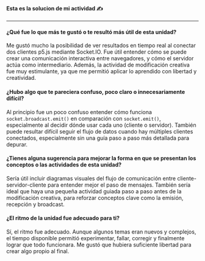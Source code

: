 
#### Esta es la solucion de mi actividad ✍️
---

#### **¿Qué fue lo que más te gustó o te resultó más útil de esta unidad?**
Me gustó mucho la posibilidad de ver resultados en tiempo real al conectar dos clientes p5.js mediante Socket.IO. Fue útil entender cómo se puede crear una comunicación interactiva entre navegadores, y cómo el servidor actúa como intermediario. Además, la actividad de modificación creativa fue muy estimulante, ya que me permitió aplicar lo aprendido con libertad y creatividad.

#### **¿Hubo algo que te pareciera confuso, poco claro o innecesariamente difícil?**
Al principio fue un poco confuso entender cómo funciona `socket.broadcast.emit()` en comparación con `socket.emit()`, especialmente al decidir dónde usar cada uno (cliente o servidor). También puede resultar difícil seguir el flujo de datos cuando hay múltiples clientes conectados, especialmente sin una guía paso a paso más detallada para depurar.

#### **¿Tienes alguna sugerencia para mejorar la forma en que se presentan los conceptos o las actividades de esta unidad?**
Sería útil incluir diagramas visuales del flujo de comunicación entre cliente-servidor-cliente para entender mejor el paso de mensajes. También sería ideal que haya una pequeña actividad guiada paso a paso antes de la modificación creativa, para reforzar conceptos clave como la emisión, recepción y broadcast.

#### **¿El ritmo de la unidad fue adecuado para ti?**
Sí, el ritmo fue adecuado. Aunque algunos temas eran nuevos y complejos, el tiempo disponible permitió experimentar, fallar, corregir y finalmente lograr que todo funcionara. Me gustó que hubiera suficiente libertad para crear algo propio al final.